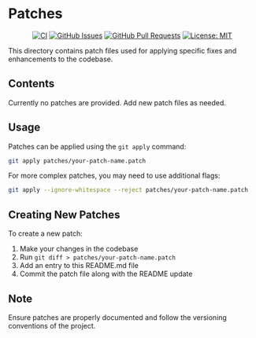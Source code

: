 # Patches

<div align="center">

[![CI](https://github.com/cortex-os/cortex-os/actions/workflows/ci.yml/badge.svg)](https://github.com/cortex-os/cortex-os/actions/workflows/ci.yml)
[![GitHub Issues](https://img.shields.io/github/issues/cortex-os/cortex-os)](https://github.com/cortex-os/cortex-os/issues)
[![GitHub Pull Requests](https://img.shields.io/github/issues-pr/cortex-os/cortex-os)](https://github.com/cortex-os/cortex-os/pulls)
[![License: MIT](https://img.shields.io/badge/License-MIT-yellow.svg)](https://opensource.org/licenses/MIT)

</div>

This directory contains patch files used for applying specific fixes and enhancements to the codebase.

## Contents

Currently no patches are provided. Add new patch files as needed.

## Usage

Patches can be applied using the `git apply` command:

```bash
git apply patches/your-patch-name.patch
```

For more complex patches, you may need to use additional flags:

```bash
git apply --ignore-whitespace --reject patches/your-patch-name.patch
```

## Creating New Patches

To create a new patch:

1. Make your changes in the codebase
2. Run `git diff > patches/your-patch-name.patch`
3. Add an entry to this README.md file
4. Commit the patch file along with the README update

## Note

Ensure patches are properly documented and follow the versioning conventions of the project.
